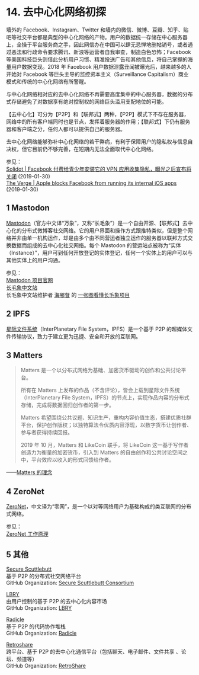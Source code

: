# 14. 去中心化网络初探

墙外的 Facebook、Instagram、Twitter 和墙内的微信、微博、豆瓣、知乎、贴吧等社交平台都是典型的中心化网络的产物。用户的数据统一存储在中心服务器上，全操于平台服务商之手，因此网信办在中国可以肆无忌惮地删帖销号，或者通过恶法和行政命令要求腾讯、新浪等运营者自我审查，制造白色恐怖；Facebook 等美国科技巨头则借此分析用户习惯、精准投送广告和其他信息，将自己掌握的海量用户数据变现。2018 年 Facebook 用户数据泄露丑闻被曝光后，越来越多的人开始对 Facebook 等巨头主导的监控资本主义（Surveillance Capitalism）商业模式和传统的中心化网络有所警醒。

与中心化网络相对应的去中心化网络不再需要高度集中的中心服务器，数据的分布式存储避免了对数据享有绝对控制权的网络巨头滥用支配地位的可能。

【去中心化】可分为【P2P】和【联邦式】两种，【P2P】模式下不存在服务器，网络中的所有客户端同时也是节点，发挥着服务器的作用；【联邦式】下仍有服务器和客户端之分，任何人都可以提供自己的服务器。

去中心化网络能够弥补中心化网络的若干弊病，有利于保障用户的隐私权与信息自决权，但它目前仍不够完善，在短期内无法全面取代中心化网络。

参见：  
[Solidot | Facebook 付费给青少年安装它的 VPN 应用收集隐私，曝光之后宣布将关闭](https://www.solidot.org/story?sid=59489) (2019-01-30)  
[The Verge | Apple blocks Facebook from running its internal iOS apps](https://www.theverge.com/2019/1/30/18203551/apple-facebook-blocked-internal-ios-apps) (2019-01-30)



## 1 Mastodon

[Mastodon](https://joinmastodon.org/)（官方中文译“万象”，又称“长毛象”）是一个自由开源、【联邦式】去中心化的分布式微博客社交网络。它的用户界面和操作方式跟推特类似，但是整个网络并非由单一机构运作，却是由多个由不同营运者独立运作的服务器以联邦方式交换数据而组成的去中心化社交网络。每个 Mastodon 的营运站点被称为“实体（Instance）”，用户可到任何开放登记的实体登记，任何一个实体上的用户可以与其他实体上的用户沟通。

参见：  
[Mastodon 项目官网](https://joinmastodon.org/)  
[长毛象中文站](https://cmx.im/about)   
长毛象中文站维护者 [海嘟督](https://cmx.im/@haisenberg) 的 [一张图看懂长毛象项目](https://cmx.im/img/welcome_to_fediverse.jpg)  



## 2 IPFS

[星际文件系统](https://ipfs.io/)（InterPlanetary File System，IPFS）是一个基于 P2P 的超媒体文件传输协议，致力于建立更为迅捷、安全和开放的互联网。



## 3 Matters

> Matters 是一个以分布式网络为基础、加密货币驱动的创作和公共讨论平台。
>
> 所有在 Matters 上发布的作品（不含评论），皆会上载到星际文件系统（InterPlanetary File System，IPFS）的节点上，实现作品内容的分布式存储，完成将数据回归创作者的第一步。
>
> Matters 希望围绕公共议题、知识生产，重构内容价值生态，搭建优质社群平台，保护创作版权；以独特算法令优质内容浮现，以数字货币让创作者、参与者获得持续回报。
>
> 2019 年 10 月，Matters 和 LikeCoin 联手，将 LikeCoin 这一基于写作者创造力为衡量的加密货币，引入到 Matters 的自由创作和公共讨论空间之中，平台效应以收入的形式回馈给作者。

——[Matters 的理念](https://matters.news/about)



## 4 ZeroNet

[ZeroNet](https://zeronet.io/en)，中文译为“零网”，是一个以对等网络用户为基础构成的类互联网的分布式网络。

参见：  
[ZeroNet 工作原理](https://docs.google.com/presentation/d/1_2qK1IuOKJ51pgBvllZ9Yu7Au2l551t3XBgyTSvilew/pub?start=false&loop=false&delayms=3000&slide=id.g9a1cce9ee_8_21)  

## 5 其他

[Secure Scuttlebutt](https://scuttlebutt.nz/)  
基于 P2P 的分布式社交网络平台  
GitHub Organization: [Secure Scuttlebutt Consortium](https://github.com/ssbc)  
  
[LBRY](https://lbry.com/)  
由用户控制的基于 P2P 的去中心化内容市场  
GitHub Organization: [LBRY](https://github.com/lbryio)  
  
[Radicle](https://radicle.xyz/)  
基于 P2P 的代码协作堆栈  
GitHub Organization: [Radicle](https://github.com/radicle-dev)  
  
[Retroshare](https://retroshare.cc/)  
跨平台、基于 P2P 的去中心化通信平台（包括聊天、电子邮件、文件共享 、论坛、频道等）  
GitHub Organization: [RetroShare](https://github.com/RetroShare)  

